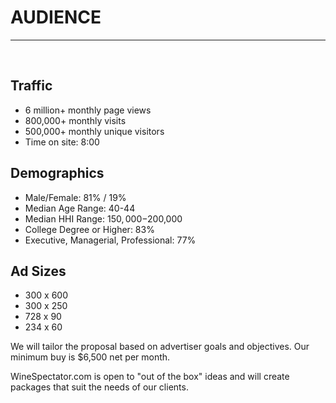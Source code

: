 
# AUDIENCE
---
<br />

## Traffic

* 6 million+ monthly page views
* 800,000+ monthly visits
* 500,000+ monthly unique visitors
* Time on site: 8:00


## Demographics

* Male/Female: 81% / 19%
* Median Age Range: 40-44
* Median HHI Range: $150,000-$200,000
* College Degree or Higher: 83%
* Executive, Managerial, Professional: 77%


## Ad Sizes

* 300 x 600
* 300 x 250
* 728 x 90
* 234 x 60

We will tailor the proposal based on advertiser goals and objectives. Our minimum buy is $6,500 net per month.

WineSpectator.com is open to "out of the box" ideas and will create packages that suit the needs of our clients.
